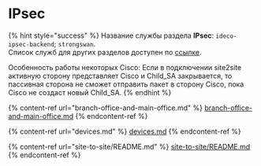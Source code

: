 # IPsec

{% hint style="success" %}
Название службы раздела **IPsec**: `ideco-ipsec-backend`; `strongswan`. \
Список служб для других разделов доступен по [ссылке](../../server-management/terminal.md).

Особенность работы некоторых Cisco: Если в подключении site2site активную сторону представляет Cisco и Child_SA закрывается, то пассивная сторона не сможет отправить пакет в сторону Cisco, пока Cisco не создаст новый Child_SA.
{% endhint %}

{% content-ref url="branch-office-and-main-office.md" %}
[branch-office-and-main-office.md](branch-office-and-main-office.md)
{% endcontent-ref %}

{% content-ref url="devices.md" %}
[devices.md](devices.md)
{% endcontent-ref %}

{% content-ref url="site-to-site/README.md" %}
[site-to-site/README.md](site-to-site/README.md)
{% endcontent-ref %} 
